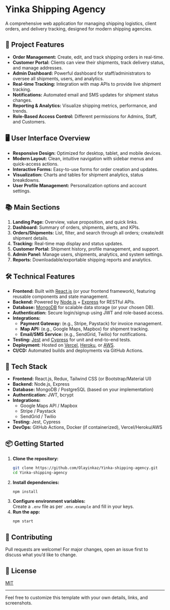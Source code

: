 # Yinka Shipping Agency

A comprehensive web application for managing shipping logistics, client orders, and delivery tracking, designed for modern shipping agencies.

## 🚀 Project Features

- **Order Management:** Create, edit, and track shipping orders in real-time.
- **Customer Portal:** Clients can view their shipments, track delivery status, and manage addresses.
- **Admin Dashboard:** Powerful dashboard for staff/administrators to oversee all shipments, users, and analytics.
- **Real-time Tracking:** Integration with map APIs to provide live shipment tracking.
- **Notifications:** Automated email and SMS updates for shipment status changes.
- **Reporting & Analytics:** Visualize shipping metrics, performance, and trends.
- **Role-Based Access Control:** Different permissions for Admins, Staff, and Customers.

## 🖥️ User Interface Overview

- **Responsive Design:** Optimized for desktop, tablet, and mobile devices.
- **Modern Layout:** Clean, intuitive navigation with sidebar menus and quick-access actions.
- **Interactive Forms:** Easy-to-use forms for order creation and updates.
- **Visualization:** Charts and tables for shipment analytics, status breakdowns.
- **User Profile Management:** Personalization options and account settings.

## 📚 Main Sections

1. **Landing Page:** Overview, value proposition, and quick links.
2. **Dashboard:** Summary of orders, shipments, alerts, and KPIs.
3. **Orders/Shipments:** List, filter, and search through all orders; create/edit shipment details.
4. **Tracking:** Real-time map display and status updates.
5. **Customer Portal:** Shipment history, profile management, and support.
6. **Admin Panel:** Manage users, shipments, analytics, and system settings.
7. **Reports:** Downloadable/exportable shipping reports and analytics.

## 🛠️ Technical Features

- **Frontend:** Built with [React.js](https://react.dev/) (or your frontend framework), featuring reusable components and state management.
- **Backend:** Powered by [Node.js](https://nodejs.org/) + [Express](https://expressjs.com/) for RESTful APIs.
- **Database:** [MongoDB](https://mongodb.com/) for scalable data storage (or your chosen DB).
- **Authentication:** Secure login/signup using JWT and role-based access.
- **Integrations:** 
  - **Payment Gateway:** (e.g., Stripe, Paystack) for invoice management.
  - **Map API:** (e.g., Google Maps, Mapbox) for shipment tracking.
  - **Email/SMS Service:** (e.g., SendGrid, Twilio) for notifications.
- **Testing:** [Jest](https://jestjs.io/) and [Cypress](https://www.cypress.io/) for unit and end-to-end tests.
- **Deployment:** Hosted on [Vercel](https://vercel.com/), [Heroku](https://heroku.com/), or [AWS](https://aws.amazon.com/).
- **CI/CD:** Automated builds and deployments via GitHub Actions.

## 🧩 Tech Stack

- **Frontend:** React.js, Redux, Tailwind CSS (or Bootstrap/Material UI)
- **Backend:** Node.js, Express
- **Database:** MongoDB / PostgreSQL (based on your implementation)
- **Authentication:** JWT, bcrypt
- **Integrations:** 
  - Google Maps API / Mapbox
  - Stripe / Paystack
  - SendGrid / Twilio
- **Testing:** Jest, Cypress
- **DevOps:** GitHub Actions, Docker (if containerized), Vercel/Heroku/AWS

## 📦 Getting Started

1. **Clone the repository:**
   ```bash
   git clone https://github.com/Olayinkaz/Yinka-shipping-agency.git
   cd Yinka-shipping-agency
   ```
2. **Install dependencies:**
   ```bash
   npm install
   ```
3. **Configure environment variables:**  
   Create a `.env` file as per `.env.example` and fill in your keys.
4. **Run the app:**
   ```bash
   npm start
   ```

## 🤝 Contributing

Pull requests are welcome! For major changes, open an issue first to discuss what you’d like to change.

## 📄 License

[MIT](LICENSE)

---

Feel free to customize this template with your own details, links, and screenshots.


